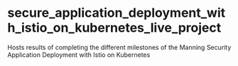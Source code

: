 # secure_application_deployment_with_istio_on_kubernetes_live_project
Hosts results of completing the different milestones of the Manning Security Application Deployment with Istio on Kubernetes
